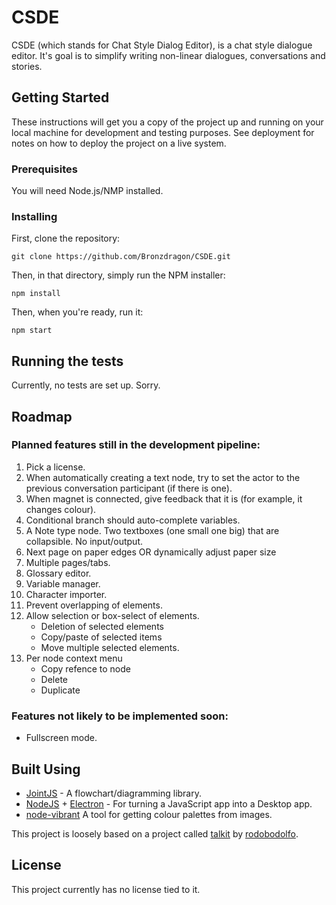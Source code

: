 # CSDE

CSDE (which stands for Chat Style Dialog Editor), is a chat style dialogue editor. It's goal is to simplify writing non-linear dialogues, conversations and stories.

## Getting Started

These instructions will get you a copy of the project up and running on your local machine for development and testing purposes. See deployment for notes on how to deploy the project on a live system.

### Prerequisites

You will need Node.js/NMP installed.

### Installing

First, clone the repository:
```
git clone https://github.com/Bronzdragon/CSDE.git
```

Then, in that directory, simply run the NPM installer:
```
npm install
```

Then, when you're ready, run it:
```
npm start
```

## Running the tests

Currently, no tests are set up. Sorry.

## Roadmap

### Planned features still in the development pipeline:
1. Pick a license.
2. When automatically creating a text node, try to set the actor to the previous conversation participant (if there is one).
3. When magnet is connected, give feedback that it is (for example, it changes colour).
4. Conditional branch should auto-complete variables.
5. A Note type node. Two textboxes (one small one big) that are collapsible. No input/output.
6. Next page on paper edges OR dynamically adjust paper size
7. Multiple pages/tabs.
8. Glossary editor.
9. Variable manager.
10. Character importer.
11. Prevent overlapping of elements.
12. Allow selection or box-select of elements.
    * Deletion of selected elements
    * Copy/paste of selected items
    * Move multiple selected elements.
13. Per node context menu
    * Copy refence to node
    * Delete
    * Duplicate
### Features not likely to be implemented soon:
* Fullscreen mode.


## Built Using

* [JointJS](http://jointjs.com/) - A flowchart/diagramming library.
* [NodeJS](https://nodejs.org/en/) + [Electron](https://electronjs.org/) - For turning a JavaScript app into a Desktop app.
* [node-vibrant](https://github.com/akfish/node-vibrant/) A tool for getting colour palettes from images.

This project is loosely based on a project called [talkit](https://github.com/rodobodolfo/Talkit) by [rodobodolfo](https://github.com/rodobodolfo).

## License

This project currently has no license tied to it.
